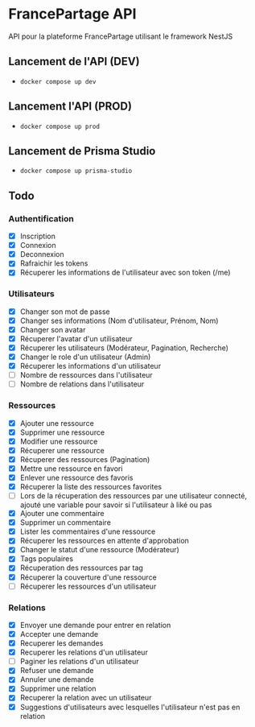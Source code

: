 # FrancePartage API

API pour la plateforme FrancePartage utilisant le framework NestJS

## Lancement de l'API (DEV)

- ```docker compose up dev```

## Lancement l'API (PROD)

- ```docker compose up prod```

## Lancement de Prisma Studio

- ```docker compose up prisma-studio```

## Todo

### Authentification

- [x] Inscription
- [x] Connexion
- [x] Deconnexion
- [x] Rafraichir les tokens
- [x] Récuperer les informations de l'utilisateur avec son token (/me)

### Utilisateurs

- [x] Changer son mot de passe
- [x] Changer ses informations (Nom d'utilisateur, Prénom, Nom)
- [x] Changer son avatar
- [x] Récuperer l'avatar d'un utilisateur
- [x] Récuperer les utilisateurs (Modérateur, Pagination, Recherche)
- [x] Changer le role d'un utilisateur (Admin)
- [x] Récuperer les informations d'un utilisateur
- [ ] Nombre de ressources dans l'utilisateur
- [ ] Nombre de relations dans l'utilisateur

### Ressources

- [x] Ajouter une ressource
- [x] Supprimer une ressource
- [x] Modifier une ressource
- [x] Récuperer une ressource
- [x] Récuperer des ressources (Pagination)
- [x] Mettre une ressource en favori
- [x] Enlever une ressource des favoris
- [x] Récuperer la liste des ressources favorites
- [ ] Lors de la récuperation des ressources par une utilisateur connecté, ajouté une variable pour savoir si l'utilisateur à liké ou pas
- [x] Ajouter une commentaire
- [x] Supprimer un commentaire
- [x] Lister les commentaires d'une ressource
- [x] Récuperer les ressources en attente d'approbation
- [x] Changer le statut d'une ressource (Modérateur)
- [x] Tags populaires
- [x] Récuperation des ressources par tag
- [x] Récuperer la couverture d'une ressource
- [ ] Récuperer les ressources d'un utilisateur

### Relations

- [x] Envoyer une demande pour entrer en relation
- [x] Accepter une demande
- [x] Recuperer les demandes
- [x] Recuperer les relations d'un utilisateur
- [ ] Paginer les relations d'un utilisateur
- [x] Refuser une demande
- [x] Annuler une demande
- [x] Supprimer une relation
- [x] Recuperer la relation avec un utilisateur
- [x] Suggestions d'utilisateurs avec lesquelles l'utilisateur n'est pas en relation